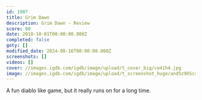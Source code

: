 ```yaml
---
id: 1907
title: Grim Dawn
description: Grim Dawn - Review
score: 80
date: 2018-10-01T00:00:00.000Z
completed: false
goty: []
modified_date: 2024-08-16T00:00:00.000Z
screenshots: []
videos: []
cover: //images.igdb.com/igdb/image/upload/t_cover_big/co41h4.jpg
image: //images.igdb.com/igdb/image/upload/t_screenshot_huge/and5z9h5cx6emjpvcdew.jpg
---
```

A fun diablo like game, but it really runs on for a long time.